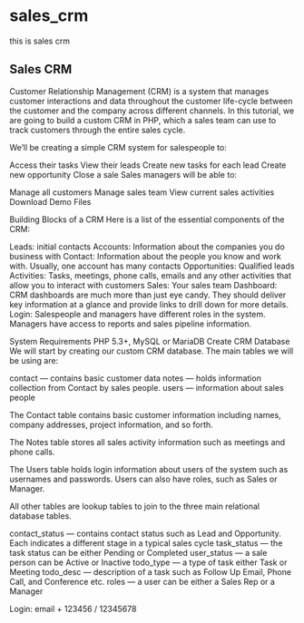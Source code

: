 # sales_crm
this is sales crm

## Sales CRM

Customer Relationship Management (CRM) is a system that manages customer interactions and data throughout the customer life-cycle between the customer and the company across different channels. In this tutorial, we are going to build a custom CRM in PHP, which a sales team can use to track customers through the entire sales cycle.

We’ll be creating a simple CRM system for salespeople to:

Access their tasks
View their leads
Create new tasks for each lead
Create new opportunity
Close a sale
Sales managers will be able to:

Manage all customers
Manage sales team
View current sales activities
Download Demo Files

Building Blocks of a CRM
Here is a list of the essential components of the CRM:

Leads: initial contacts
Accounts: Information about the companies you do business with
Contact: Information about the people you know and work with. Usually, one account has many contacts
Opportunities: Qualified leads
Activities: Tasks, meetings, phone calls, emails and any other activities that allow you to interact with customers
Sales: Your sales team
Dashboard: CRM dashboards are much more than just eye candy. They should deliver key information at a glance and provide links to drill down for more details.
Login: Salespeople and managers have different roles in the system. Managers have access to reports and sales pipeline information.

System Requirements
PHP 5.3+,
MySQL or MariaDB
Create CRM Database
We will start by creating our custom CRM database. The main tables we will be using are:

contact — contains basic customer data
notes — holds information collection from Contact by sales people.
users — information about sales people

The Contact table contains basic customer information including names, company addresses, project information, and so forth.

The Notes table stores all sales activity information such as meetings and phone calls.

The Users table holds login information about users of the system such as usernames and passwords. Users can also have roles, such as Sales or Manager.

All other tables are lookup tables to join to the three main relational database tables.

contact_status — contains contact status such as Lead and Opportunity. Each indicates a different stage in a typical sales cycle
task_status — the task status can be either Pending or Completed
user_status — a sale person can be Active or Inactive
todo_type — a type of task either Task or Meeting
todo_desc — description of a task such as Follow Up Email, Phone Call, and Conference etc.
roles — a user can be either a Sales Rep or a Manager

Login: email + 123456 / 12345678



